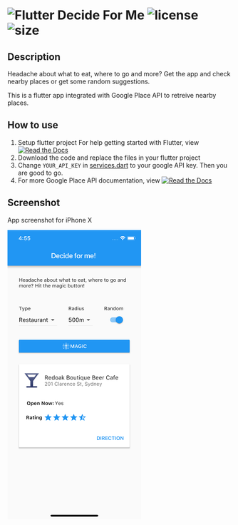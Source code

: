 # <img src="https://flutter.io/images/flutter-mark-square-100.png" alt="Flutter" width="40" height="40" /> Decide For Me ![license](https://img.shields.io/github/license/mashape/apistatus.svg?style=plastic) ![size](https://img.shields.io/badge/size-160KB-green.svg?longCache=true&style=plastic)

## Description

Headache about what to eat, where to go and more? Get the app and check nearby places or get some random suggestions.

This is a flutter app integrated with Google Place API to retreive nearby places.

## How to use

1. Setup flutter project
   For help getting started with Flutter, view 
[![Read the Docs](https://img.shields.io/readthedocs/pip.svg?style=plastic)](https://flutter.io/get-started/install/)
2. Download the code and replace the files in your flutter project
3. Change ```YOUR_API_KEY``` in [services.dart](/lib/services.dart) to your google API key. Then you are good to go. 
4. For more Google Place API documentation, view [![Read the Docs](https://img.shields.io/readthedocs/pip.svg?style=plastic)](https://developers.google.com/places/)


## Screenshot 

App screenshot for iPhone X

![screeenshot](flutter_01.png)



